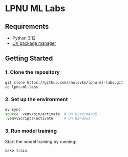 # LPNU ML Labs

## Requirements

- Python 3.12
- [UV package manager](https://docs.astral.sh/uv/getting-started/installation/)

## Getting Started

### 1. Clone the repository

```sh
git clone https://github.com/aholovko/lpnu-ml-labs.git
cd lpnu-ml-labs
```

### 2. Set up the environment

```sh
uv sync
source .venv/bin/activate  # On Unix/macOS
.venv\Scripts\activate     # On Windows
```

### 3. Run model training

Start the model training by running:

```sh
make train
```
